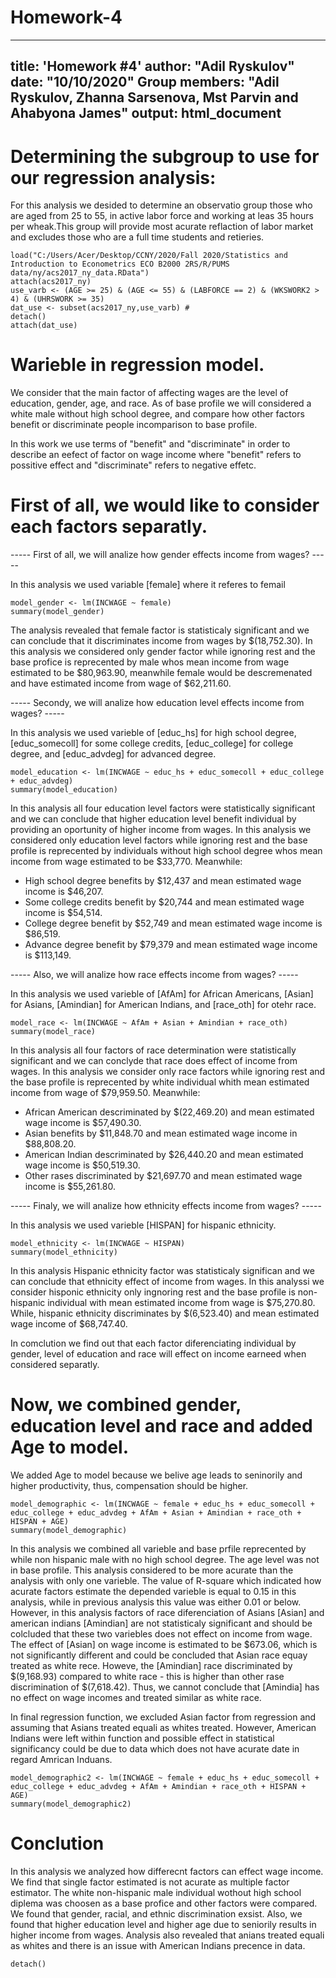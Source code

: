 # Homework-4
---
title: 'Homework #4'
author: "Adil Ryskulov"
date: "10/10/2020"
Group members: "Adil Ryskulov, Zhanna Sarsenova, Mst Parvin and Ahabyona James"
output: html_document
---



# Determining the subgroup to use for our regression analysis:

For this analysis we desided to determine an observatio group those who are aged from 25 to 55, in active labor force and working at leas 35 hours per wheak.This group will provide most acurate reflaction of labor market and excludes those who are a full time students and retieries.

```{r echo=TRUE}
load("C:/Users/Acer/Desktop/CCNY/2020/Fall 2020/Statistics and Introduction to Econometrics ECO B2000 2RS/R/PUMS data/ny/acs2017_ny_data.RData")
attach(acs2017_ny)
use_varb <- (AGE >= 25) & (AGE <= 55) & (LABFORCE == 2) & (WKSWORK2 > 4) & (UHRSWORK >= 35)
dat_use <- subset(acs2017_ny,use_varb) #
detach()
attach(dat_use)
```



# Warieble in regression model.

We consider that the main factor of affecting wages are the level of education, gender, age, and race.
As of base profile we will considered a white male without high school degree, and compare how other factors benefit or discriminate people incomparison to base profile.

In this work we use terms of "benefit" and "discriminate" in order to describe an eefect of factor on wage income where "benefit" refers to possitive effect and "discriminate" refers to negative effetc.



# First of all, we would like to consider each factors separatly.



----- First of all, we will analize how gender effects income from wages? -----

In this analysis we used variable [female] where it referes to femail

```{r echo=TRUE}
model_gender <- lm(INCWAGE ~ female)
summary(model_gender)
```

The analysis revealed that female factor is statisticaly significant and we can conclude that it discriminates income from wages by $(18,752.30).
In this analysis we considered only gender factor while ignoring rest and the base profice is reprecented by male whos mean income from wage estimated to be $80,963.90, meanwhile female would be descremenated and have estimated income from wage of $62,211.60.



----- Secondy, we will analize how education level effects income from wages? -----

In this analysis we used varieble of [educ_hs] for high school degree, [educ_somecoll] for some college credits, [educ_college] for college degree, and [educ_advdeg] for advanced degree.

```{r echo=TRUE}
model_education <- lm(INCWAGE ~ educ_hs + educ_somecoll + educ_college + educ_advdeg)
summary(model_education)
```

In this analysis all four education level factors were statistically significant and we can conclude that higher education level benefit individual by providing an oportunity of higher income from wages.
In this analysis we considered only education level factors while ignoring rest and the base profile is reprecented by individuals without high school degree whos mean income from wage estimated to be $33,770. Meanwhile:
- High school degree benefits by $12,437 and mean estimated wage income is $46,207.
- Some college credits benefit by $20,744 and mean estimated wage income is $54,514.
- College degree benefit by $52,749 and mean estimated wage income is $86,519.
- Advance degree benefit by $79,379 and mean estimated wage income is $113,149.



----- Also, we will analize how race effects income from wages? -----

In this analysis we used varieble of [AfAm] for African Americans, [Asian] for Asians, [Amindian] for American Indians, and [race_oth] for otehr race.

```{r echo=TRUE}
model_race <- lm(INCWAGE ~ AfAm + Asian + Amindian + race_oth)
summary(model_race)
```

In this analysis all four factors of race determination were statistically significant and we can conclyde that race does effect of income from wages.
In this analysis we consider only race factors while ignoring rest and the base profile is reprecented by white individual whith mean estimated income from wage of $79,959.50. Meanwhile:
- African American descriminated by $(22,469.20) and mean estimated wage income is $57,490.30.
- Asian benefits by $11,848.70 and mean estimated wage income in $88,808.20.
- American Indian descriminated by $26,440.20 and mean estimated wage income is $50,519.30.
- Other rases discriminated by $21,697.70 and mean estimated wage income is $55,261.80.



----- Finaly, we will analize how ethnicity effects income from wages? -----

In this analysis we used varieble [HISPAN] for hispanic ethnicity.

```{r echo=TRUE}
model_ethnicity <- lm(INCWAGE ~ HISPAN)
summary(model_ethnicity)
```

In this analysis Hispanic ethnicity factor was statisticaly significan and we can conclude that ethnicity effect of income from wages.
In this analyssi we consider hisponic ethnicity only ingnoring rest and the base profile is non-hispanic individual with mean estimated income from wage is $75,270.80. While, hispanic ethnicity discriminates by $(6,523.40) and mean estimated wage income of $68,747.40.



In comclution we find out that each factor diferenciating individual by gender, level of education and race will effect on income earneed when considered separatly.



# Now, we combined gender, education level and race and added Age to model. 

We added Age to model because we belive age leads to seninorily and higher productivity, thus, compensation should be higher.

```{r echo=TRUE}
model_demographic <- lm(INCWAGE ~ female + educ_hs + educ_somecoll + educ_college + educ_advdeg + AfAm + Asian + Amindian + race_oth + HISPAN + AGE)
summary(model_demographic)
```

In this analysis we combined all varieble and base prfile reprecented by while non hispanic male with no high school degree. The age level was not in base profile.
This analysis considered to be more acurate than the analysis with only one varieble. The value of R-square which indicated how acurate factors estimate the depended varieble is equal to 0.15 in this analysis, while in previous analysis this value was either 0.01 or below.
However, in this analysis factors of race diferenciation of Asians [Asian] and american indians [Amindian] are not statisticaly significant and should be colcluded that these two variebles does not effect on income from wage. The effect of [Asian] on wage income is estimated to be $673.06, which is not significantly different and could be concluded that Asian race equay treated as white rece. Howeve, the [Amindian] race discriminated by $(9,168.93) compared to white race - this is higher than other rase discrimination of $(7,618.42). Thus, we cannot conclude that [Amindia] has no effect on wage incomes and treated similar as white race.

In final regression function, we excluded Asian factor from regression and assuming that Asians treated equali as whites treated. However, American Indians were left within function and possible effect in statistical significancy could be due to data which does not have acurate date in regard Amrican Induans.

```{r echo=TRUE}
model_demographic2 <- lm(INCWAGE ~ female + educ_hs + educ_somecoll + educ_college + educ_advdeg + AfAm + Amindian + race_oth + HISPAN + AGE)
summary(model_demographic2)
```



# Conclution

In this analysis we analyzed how differecnt factors can effect wage income. We find that single factor estimated is not acurate as multiple factor estimator. 
The white non-hispanic male individual wothout high school diplema was choosen as a base profice and other factors were compared.
We found that gender, racial, and ethnic discrimination exsist. Also, we found that higher education level and higher age due to seniorily results in higher income from wages. Analysis also revealed that anians treated equali as whites and there is an issue with American Indians precence in data.

```{r echo=TRUE}
detach()
```
